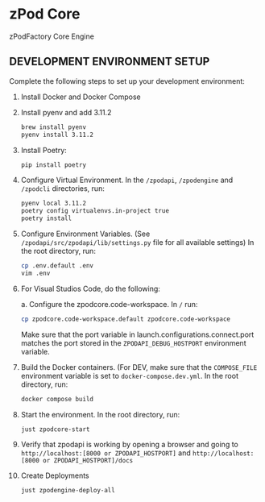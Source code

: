 # zPod Core

zPodFactory Core Engine

## DEVELOPMENT ENVIRONMENT SETUP

Complete the following steps to set up your development environment:

1. Install Docker and Docker Compose

1. Install pyenv and add 3.11.2

    ```bash
    brew install pyenv
    pyenv install 3.11.2
    ```

1. Install Poetry:

    ```bash
    pip install poetry
    ```

1. Configure Virtual Environment.  In the `/zpodapi`, `/zpodengine` and `/zpodcli` directories, run:

    ```bash
    pyenv local 3.11.2
    poetry config virtualenvs.in-project true
    poetry install
    ```

1. Configure Environment Variables.  (See `/zpodapi/src/zpodapi/lib/settings.py` file for all available settings)  In the root directory, run:

    ```bash
    cp .env.default .env
    vim .env
    ```

1. For Visual Studios Code, do the following:

    a. Configure the zpodcore.code-workspace.  In `/` run:

    ```bash
    cp zpodcore.code-workspace.default zpodcore.code-workspace
    ```

    Make sure that the port variable in launch.configurations.connect.port matches the port stored in the `ZPODAPI_DEBUG_HOSTPORT` environment variable.

1. Build the Docker containers.  (For DEV, make sure that the `COMPOSE_FILE` environment variable is set to `docker-compose.dev.yml`.  In the root directory, run:

    ```bash
    docker compose build
    ```

1. Start the environment.  In the root directory, run:

    ```bash
    just zpodcore-start
    ```

1. Verify that zpodapi is working by opening a browser and going to `http://localhost:[8000 or ZPODAPI_HOSTPORT]` and `http://localhost:[8000 or ZPODAPI_HOSTPORT]/docs`

1. Create Deployments

    ```bash
    just zpodengine-deploy-all
    ```
